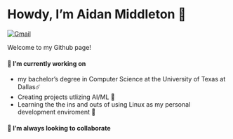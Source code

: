 # Howdy, I’m Aidan Middleton 👋
[![Gmail](https://img.shields.io/badge/Gmail-D14836?style=for-the-badge&logo=gmail&logoColor=white)](mailto:aidanrmiddleton@gmail.com)

Welcome to my Github page!

#### 🌱 I’m currently working on
- my bachelor’s degree in Computer Science at the University of Texas at Dallas☄️
- Creating projects utlizing AI/ML 🤖
- Learning the the ins and outs of using Linux as my personal development enviroment 🐧

#### 💞️ I’m always looking to collaborate 

<!---
aidan-middleton/aidan-middleton is a ✨ special ✨ repository because its `README.md` (this file) appears on your GitHub profile.
You can click the Preview link to take a look at your changes.
--->
